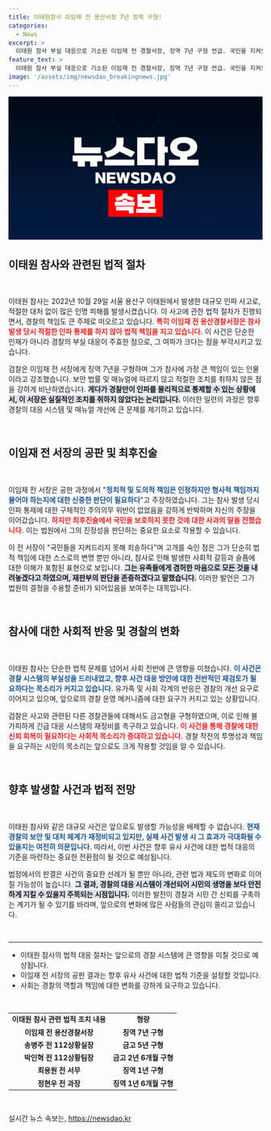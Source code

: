 ```yaml
---
title: 이태원참사 이임재 전 용산서장 7년 징역 구형!
categories:
  - News
excerpt: >
  이태원 참사 부실 대응으로 기소된 이임재 전 경찰서장, 징역 7년 구형 언급. 국민을 지켜드리지 못해 죄송 발언과 함께 모든 것을 내려놓겠다고 밝혔다. 과연 이 사건이 경찰의 대응 체계에 어떤 변화를 가져올까?
feature_text: >
  이태원 참사 부실 대응으로 기소된 이임재 전 경찰서장, 징역 7년 구형 언급. 국민을 지켜드리지 못해 죄송 발언과 함께 모든 것을 내려놓겠다고 밝혔다. 과연 이 사건이 경찰의 대응 체계에 어떤 변화를 가져올까?
image: '/assets/img/newsdao_breakingnews.jpg'
---
```


<p><img src="/assets/img/newsdao_breakingnews.jpg" alt="implanttips 속보" /></p>

<h2 data-ke-size="size26">이태원 참사와 관련된 법적 절차</h2>

<p data-ke-size="size16">&nbsp;</p>

<p>이태원 참사는 2022년 10월 29일 서울 용산구 이태원에서 발생한 대규모 인파 사고로, 적절한 대처 없이 많은 인명 피해를 발생시켰습니다. 이 사고에 관한 법적 절차가 진행되면서, 경찰의 책임도 큰 주제로 떠오르고 있습니다. <b><span style="color: #ee2323;">특히 이임재 전 용산경찰서장은 참사 발생 당시 적절한 인파 통제를 하지 않아 법적 책임을 지고 있습니다.</span></b> 이 사건은 단순한 인재가 아니라 경찰의 부실 대응이 주효한 점으로, 그 여파가 크다는 점을 부각시키고 있습니다. </p>

<p>검찰은 이임재 전 서장에게 징역 7년을 구형하며 그가 참사에 가장 큰 책임이 있는 인물이라고 강조했습니다. 보안 법률 및 매뉴얼에 따르지 않고 적절한 조치를 취하지 않은 점을 강하게 비난하였습니다. <b><span style="background-color: #21538527;">게다가 경찰만이 인파를 물리적으로 통제할 수 있는 상황에서, 이 서장은 실질적인 조치를 취하지 않았다는 논리입니다.</span></b> 이러한 일련의 과정은 향후 경찰의 대응 시스템 및 매뉴얼 개선에 큰 문제를 제기하고 있습니다. </p>

<p data-ke-size="size16">&nbsp;</p>

<h2 data-ke-size="size26">이임재 전 서장의 공판 및 최후진술</h2>

<p data-ke-size="size16">&nbsp;</p>

<p>이임재 전 서장은 공판 과정에서 "<b><span style="color: #1a5490;">정치적 및 도의적 책임은 인정하지만 형사적 책임까지 물어야 하는지에 대한 신중한 판단이 필요하다</span></b>"고 주장하였습니다. 그는 참사 발생 당시 인파 통제에 대한 구체적인 주의의무 위반이 없었음을 강하게 반박하며 자신의 주장을 이어갔습니다. <b><span style="color: #ee2323;">하지만 최후진술에서 국민을 보호하지 못한 것에 대한 사과의 말을 전했습니다.</span></b> 이는 법원에서 그의 진정성을 판단하는 중요한 요소로 작용할 수 있습니다.</p>

<p>이 전 서장이 "국민들을 지켜드리지 못해 죄송하다"며 고개를 숙인 점은 그가 단순히 법적 책임에 대한 스스로의 변명 뿐만 아니라, 참사로 인해 발생한 사회적 갈등과 슬픔에 대한 이해가 포함된 표현으로 보입니다. <b><span style="background-color: #21538527;">그는 유족들에게 겸허한 마음으로 모든 것을 내려놓겠다고 하였으며, 재판부의 판단을 존중하겠다고 말했습니다.</span></b> 이러한 발언은 그가 법원의 결정을 수용할 준비가 되어있음을 보여주는 대목입니다.</p>

<p data-ke-size="size16">&nbsp;</p>

<h2 data-ke-size="size26">참사에 대한 사회적 반응 및 경찰의 변화</h2>

<p data-ke-size="size16">&nbsp;</p>

<p>이태원 참사는 단순한 법적 문제를 넘어서 사회 전반에 큰 영향을 미쳤습니다. <b><span style="color: #1a5490;">이 사건은 경찰 시스템의 부실성을 드러내었고, 향후 사건 대응 방안에 대한 전반적인 재검토가 필요하다는 목소리가 커지고 있습니다.</span></b> 유가족 및 사회 각계의 반응은 경찰의 개선 요구로 이어지고 있으며, 앞으로의 경찰 운영 메커니즘에 대한 요구가 커지고 있는 상황입니다.</p>

<p>검찰은 사고와 관련된 다른 경찰관들에 대해서도 금고형을 구형하였으며, 이로 인해 불가피하게 긴급 대응 시스템의 재정비를 촉구하고 있습니다. <b><span style="color: #ee2323;">이 사건을 통해 경찰에 대한 신뢰 회복이 필요하다는 사회적 목소리가 증대하고 있습니다.</span></b> 경찰 작전의 투명성과 책임을 요구하는 시민의 목소리는 앞으로도 크게 작용할 것임을 알 수 있습니다.</p>

<p data-ke-size="size16">&nbsp;</p>

<h2 data-ke-size="size26">향후 발생할 사건과 법적 전망</h2>

<p data-ke-size="size16">&nbsp;</p>

<p>이태원 참사와 같은 대규모 사건은 앞으로도 발생할 가능성을 배제할 수 없습니다. <b><span style="color: #1a5490;">현재 경찰의 보안 및 대처 체계가 재정비되고 있지만, 실제 사건 발생 시 그 효과가 극대화될 수 있을지는 여전히 의문입니다.</span></b> 따라서, 이번 사건은 향후 유사 사건에 대한 법적 대응의 기준을 마련하는 중요한 전환점이 될 것으로 예상됩니다.</p>

<p>법정에서의 판결은 사건의 중요한 선례가 될 뿐만 아니라, 관련 법과 제도의 변화로 이어질 가능성이 높습니다. <b><span style="background-color: #21538527;">그 결과, 경찰의 대응 시스템이 개선되어 시민의 생명을 보다 안전하게 지킬 수 있을지 주목되는 시점입니다.</span></b> 이러한 발전이 경찰과 시민 간 신뢰를 구축하는 계기가 될 수 있기를 바라며, 앞으로의 변화에 많은 사람들의 관심이 쏠리고 있습니다.</p>

<p data-ke-size="size16">&nbsp;</p>

<hr>

<ul>
<li>이태원 참사의 법적 대응 절차는 앞으로의 경찰 시스템에 큰 영향을 미칠 것으로 예상됩니다.</li>
<li>이임재 전 서장의 공판 결과는 향후 유사 사건에 대한 법적 기준을 설정할 것입니다.</li>
<li>사회는 경찰의 역할과 책임에 대한 변화를 강하게 요구하고 있습니다.</li>
</ul>

<p data-ke-size="size16">&nbsp;</p>

<table style="width: 100%; border-collapse: collapse;">
<tr>
<td style="text-align: center; height: 17px;"><b>이태원 참사 관련 법적 조치 내용</b></td>
<td style="text-align: center; height: 17px;"><b>형량</b></td>
</tr>
<tr>
<td style="text-align: center; height: 17px;"><b>이임재 전 용산경찰서장</b></td>
<td style="text-align: center; height: 17px;"><b>징역 7년 구형</b></td>
</tr>
<tr>
<td style="text-align: center; height: 17px;"><b>송병주 전 112상황실장</b></td>
<td style="text-align: center; height: 17px;"><b>금고 5년 구형</b></td>
</tr>
<tr>
<td style="text-align: center; height: 17px;"><b>박인혁 전 112상황팀장</b></td>
<td style="text-align: center; height: 17px;"><b>금고 2년 6개월 구형</b></td>
</tr>
<tr>
<td style="text-align: center; height: 17px;"><b>최용원 전 서무</b></td>
<td style="text-align: center; height: 17px;"><b>징역 1년 구형</b></td>
</tr>
<tr>
<td style="text-align: center; height: 17px;"><b>정현우 전 과장</b></td>
<td style="text-align: center; height: 17px;"><b>징역 1년 6개월 구형</b></td>
</tr>
</table>

<p data-ke-size="size16">&nbsp;</p>
실시간 뉴스 속보는, <a href="https://newsdao.kr" rel="dofollow">https://newsdao.kr</a>


